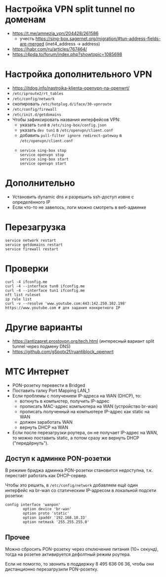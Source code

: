 # Настройка VPN split tunnel по доменам
* https://t.me/amnezia_vpn/204428/261586
  - учесть https://sing-box.sagernet.org/migration/#tun-address-fields-are-merged (inet4_address -> address)
* https://habr.com/ru/articles/767464/
* https://4pda.to/forum/index.php?showtopic=1085698

# Настройка дополнительного VPN
* https://itdog.info/nastrojka-klienta-openvpn-na-openwrt/
* `/etc/iproute2/rt_tables`
* `/etc/config/network`
* скопировать `/etc/hotplug.d/iface/30-vpnroute`
* `/etc/config/firewall`
* `/etc/init.d/getdomains`
* Чтобы зафиксировать названия интерфейсов VPN:
  - указать `tun0` в `/etc/sing-box/config.json`
  - указать `dev tun1` в `/etc/openvpn/client.conf`
  - добавить `pull-filter ignore redirect-gateway` в `/etc/openvpn/client.conf`
  - ```
    service sing-box stop
    service openvpn stop
    service sing-box start
    service openvpn start
    ```

# Дополнительно
* Установить dynamic dns и разрешить ssh-доступ извне с определённого IP
* Если что-то не завелось, логи можно смотреть в веб-админке

# Перезагрузка
```
service network restart
service getdomains restart
service firewall restart
```

# Проверки
```
curl -4 ifconfig.me
curl -4 --interface tun0 ifconfig.me
curl -4 --interface tun1 ifconfig.me 
nft list ruleset
ip rule list
curl -v --resolve 'www.youtube.com:443:142.250.102.198' https://www.youtube.com # для задания конкретного IP
```

# Другие варианты
* https://antizapret.prostovpn.org/tech.html (интересный вариант split tunnel через подмену DNS)
* https://github.com/gSpotx2f/ruantiblock_openwrt

# МТС Интернет
* PON-розетку перевести в Bridged
* Поставить галку Port Mapping LAN_1
* Если проблемы с получением IP-адреса на WAN (DHCP), то:
  - воткнуть в компьютер, получить IP-адрес
  - прописать MAC-адрес компьютера на WAN (устройство br-wan)
  - прописать полученный на компьютере IP-адрес как static на WAN
  - должен заработать WAN
  - вернуть DHCP на WAN
* Если после перезагрузки роутера, он не получает IP-адрес на WAN, то можно поставить static, а потом сразу же вернуть DHCP ("передёрнуть").

## Доступ к админке PON-розетки
В режиме бриджа админка PON-розетки становится недоступна, т.к. перестаёт работать как DHCP-сервер.

Чтобы это решить, в `/etc/config/network` добавляем ещё один интерфейс на br-wan со статическим IP-адресом в локальной подсети розетки:
```
config interface 'wanpon'
        option device 'br-wan'
        option proto 'static'
        option ipaddr '192.168.10.33'
        option netmask '255.255.255.0'
```

## Прочее
Можно сбросить PON-розетку через отключение питания (10+ секунд), тогда на розетке активируется дефолтный режим роутера.

Если не помогло, то звонить в поддержку 8 495 636 06 36, чтобы они дистанционно перезагрузили PON-розетку.
